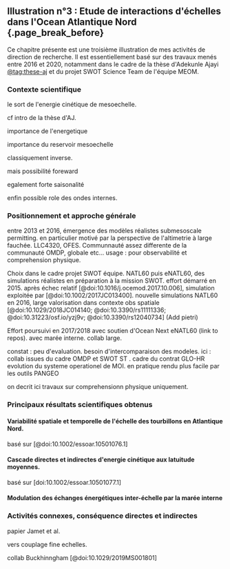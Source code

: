 ## Illustration n°3 : Etude de interactions d'échelles dans l'Ocean Atlantique Nord  {.page_break_before}


Ce chapitre présente est une troisième illustration de mes activités de direction de recherche. Il est essentiellement basé sur des travaux menés entre 2016 et 2020, notamment dans le cadre de la thèse d'Adekunle Ajayi [@tag:these-aj] et du projet SWOT Science Team de l'équipe MEOM. 



### Contexte scientifique

le sort de l'energie cinétique de mesoechelle. 

cf intro de la thèse d'AJ. 

importance de l'energetique

importance du reservoir mesoechelle 

classiquement inverse. 

mais possibilité foreward

egalement forte saisonalité

enfin possible role des ondes internes. 




### Positionnement et approche générale

entre 2013 et 2016, émergence des modèles réalistes submesoscale permitting. en particulier motivé par la perspective de l'altimetrie à large fauchée. LLC4320, OFES. Communnauté assez differente de la communauté OMDP, globale etc... usage : pour observabilité et comprehension physique. 

Choix dans le cadre projet SWOT équipe. NATL60 puis eNATL60, des simulations réalistes en préparation à la mission SWOT. effort démarré en 2015. après échec relatif [@doi:10.1016/j.ocemod.2017.10.006], simulation exploitée par [@doi:10.1002/2017JC013400]. nouvelle simulations NATL60 en 2016, large valorisation dans contexte obs spatiale [@doi:10.1029/2018JC014140; @doi:10.3390/rs11111336; @doi:10.31223/osf.io/yzj9v; @doi:10.3390/rs12040734] (Add pietri)

Effort poursuivi en 2017/2018 avec soutien d'Ocean Next eNATL60 (link to repos). avec marée interne.  collab large. 

constat : peu d'evaluation.  besoin d'intercomparaison des modeles. ici : collab issues du cadre OMDP et SWOT ST . cadre du contrat GLO-HR evolution du systeme operationel de MOI. en pratique rendu plus facile par les outils PANGEO 

on decrit ici travaux sur comprehensionn physique uniquement. 

### Principaux résultats scientifiques obtenus


#### Variabilité spatiale et temporelle de l'échelle des tourbillons en Atlantique Nord. 

basé sur [@doi:10.1002/essoar.10501076.1]


#### Cascade directes et indirectes d'energie cinétique aux latuitude moyennes.   

basé sur [doi:10.1002/essoar.10501077.1]


#### Modulation des échanges énergétiques inter-échelle par la marée interne

### Activités connexes, conséquence directes et indirectes

papier Jamet et al. 

vers couplage fine echelles. 

collab Buckhinngham [@doi:10.1029/2019MS001801]

[@tag:these-aj]: url:https://tel.archives-ouvertes.fr/tel-02861906
